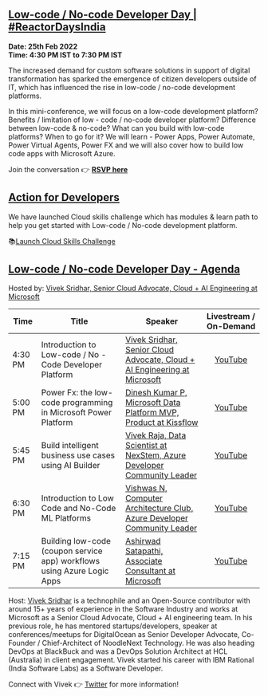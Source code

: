 ## [Low-code / No-code Developer Day | #ReactorDaysIndia](https://www.meetup.com/microsoft-reactor-bengaluru/events/283522502/)

**Date: 25th Feb 2022 </br>
Time: 4:30 PM IST to 7:30 PM IST**

The increased demand for custom software solutions in support of digital transformation has sparked the emergence of citizen developers outside of IT, which has influenced the rise in low-code / no-code development platforms.

In this mini-conference, we will focus on a low-code development platform? Benefits / limitation of low - code / no-code developer platform? Difference between low-code & no-code? What can you build with low-code platforms? When to go for it? We will learn - Power Apps, Power Automate, Power Virtual Agents, Power FX and we will also cover how to build low code apps with Microsoft Azure.

Join the conversation :point_right: [**RSVP here**](https://www.meetup.com/microsoft-reactor-bengaluru/events/283522502/)

## [Action for Developers](https://aka.ms/reactordaysIndia)

We have launched Cloud skills challenge which has modules & learn path to help you get started with Low-code / No-code development platform.

:books:[Launch Cloud Skills Challenge](https://aka.ms/reactordaysIndia)

## [Low-code / No-code Developer Day - Agenda](https://www.meetup.com/microsoft-reactor-bengaluru/events/283522502/)

Hosted by: [Vivek Sridhar, Senior Cloud Advocate, Cloud + AI Engineering at Microsoft](https://twitter.com/vivek_sridhar)

|     Time     |    Title   | Speaker | Livestream / On-Demand | 
|     ---    | ---          | ---     | :---: |
| 4:30 PM   |  Introduction to Low-code / No - Code Developer Platform | [Vivek Sridhar, Senior Cloud Advocate, Cloud + AI Engineering at Microsoft](https://twitter.com/vivek_sridhar) | [YouTube](https://aka.ms/LowCode/NoCode-25/02) |
| 5:00 PM   | Power Fx: the low-code programming in Microsoft Power Platform |  [Dinesh Kumar P, Microsoft Data Platform MVP, Product at Kissflow](https://www.linkedin.com/in/dinesh-kumar-prabakaran/) | [YouTube](https://aka.ms/LowCode/NoCode-25/02) |
| 5:45 PM   |  Build intelligent business use cases using AI Builder |  [Vivek Raja, Data Scientist at NexStem, Azure Developer Community Leader](https://twitter.com/VivekRaja007) | [YouTube](https://aka.ms/LowCode/NoCode-25/02) |
| 6:30 PM   | Introduction to Low Code and No-Code ML Platforms |  [Vishwas N, Computer Architecture Club, Azure Developer Community Leader](https://www.linkedin.com/in/vishwas-n-0590591b0/) | [YouTube](https://aka.ms/LowCode/NoCode-25/02) |
| 7:15 PM   | Building low-code (coupon service app) workflows using Azure Logic Apps |  [Ashirwad Satapathi, Associate Consultant at Microsoft](https://www.linkedin.com/in/ashirwad-satapathi/) | [YouTube](https://aka.ms/LowCode/NoCode-25/02) |

Host: [Vivek Sridhar](https://twitter.com/vivek_sridhar) is a technophile and an Open-Source contributor with around 15+ years of experience in the Software Industry and works at Microsoft as a Senior Cloud Advocate, Cloud + AI engineering team. In his previous role, he has mentored startups/developers, speaker at conferences/meetups for DigitalOcean as Senior Developer Advocate, Co-Founder / Chief-Architect of NoodleNext Technology. He was also heading DevOps at BlackBuck and was a DevOps Solution Architect at HCL (Australia) in client engagement. Vivek started his career with IBM Rational (India Software Labs) as a Software Developer.

Connect with Vivek 👉 [Twitter](https://twitter.com/vivek_sridhar) for more information!


